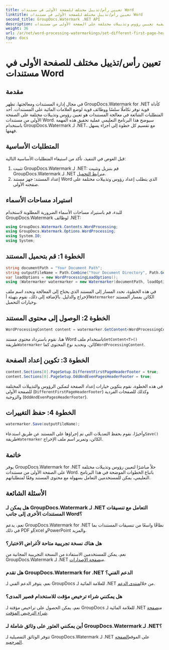 ```yaml
---
title: تعيين رأس/تذييل مختلف للصفحة الأولى في مستندات Word
linktitle: تعيين رأس/تذييل مختلف للصفحة الأولى في مستندات Word
second_title: GroupDocs.Watermark .NET API
description: تعرف على كيفية تعيين رؤوس وتذييلات مختلفة على الصفحة الأولى من مستندات Word باستخدام GroupDocs.Watermark لـ .NET.
weight: 36
url: /ar/net/word-processing-watermarkings/set-different-first-page-header-footer-word-docs/
type: docs
---
```

# تعيين رأس/تذييل مختلف للصفحة الأولى في مستندات Word

## مقدمة
في مجال إدارة المستندات ومعالجتها، تظهر GroupDocs.Watermark for .NET كأداة قوية توفر تكاملًا سلسًا ووظائف قوية لوضع العلامات المائية على المستندات. أحد المتطلبات الشائعة في معالجة المستندات هو تعيين رؤوس وتذييلات مختلفة على الصفحة الأولى من مستندات Word. سيوضح هذا البرنامج التعليمي عملية تحقيق هذه المهمة باستخدام GroupDocs.Watermark لـ .NET، مع تقسيم كل خطوة إلى أجزاء يسهل فهمها.
## المتطلبات الأساسية
قبل الغوص في التنفيذ، تأكد من استيفاء المتطلبات الأساسية التالية:
1.  تثبيت GroupDocs.Watermark لـ .NET: قم بتنزيل وتثبيت GroupDocs.Watermark لـ .NET من[رابط التحميل](https://releases.groupdocs.com/Watermark/net/).
2. إعداد المستند: جهز مستند Word الذي يتطلب إعداد رؤوس وتذييلات مختلفة على صفحته الأولى.

## استيراد مساحات الأسماء
للبدء، قم باستيراد مساحات الأسماء الضرورية المطلوبة لاستخدام GroupDocs.Watermark لوظائف .NET:
```csharp
using GroupDocs.Watermark.Contents.WordProcessing;
using GroupDocs.Watermark.Options.WordProcessing;
using System.IO;
using System;
```
## الخطوة 1: قم بتحميل المستند
```csharp
string documentPath = "Your Document Path";
string outputFileName = Path.Combine("Your Document Directory", Path.GetFileName(documentPath));
var loadOptions = new WordProcessingLoadOptions();
using (Watermarker watermarker = new Watermarker(documentPath, loadOptions))
```
في هذه الخطوة، نحدد المسار إلى المستند الذي يحتاج إلى المعالجة ونحدد اسم ملف الإخراج والدليل. بالإضافة إلى ذلك، نقوم بتهيئة أ`Watermarker` الكائن بمسار المستند وخيارات التحميل.
## الخطوة 2: الوصول إلى محتوى المستند
```csharp
WordProcessingContent content = watermarker.GetContent<WordProcessingContent>();
```
 هنا، نقوم باسترداد محتوى مستند Word باستخدام ملف`GetContent<T>()` طريقة`Watermarker` كائن، وتحديد نوع المحتوى كما`WordProcessingContent`.
## الخطوة 3: تكوين إعداد الصفحة
```csharp
content.Sections[0].PageSetup.DifferentFirstPageHeaderFooter = true;
content.Sections[0].PageSetup.OddAndEvenPagesHeaderFooter = true;
```
في هذه الخطوة، نقوم بتكوين خيارات إعداد الصفحة لتمكين الرؤوس والتذييلات المختلفة للصفحة الأولى (`DifferentFirstPageHeaderFooter`) وكذلك للصفحات الفردية والزوجية (`OddAndEvenPagesHeaderFooter`).
## الخطوة 4: حفظ التغييرات
```csharp
watermarker.Save(outputFileName);
```
 وأخيرًا، نقوم بحفظ التعديلات التي تم إجراؤها على المستند عن طريق استدعاء`Save()` طريقة`Watermarker` الكائن، وتمرير اسم ملف الإخراج.

## خاتمة
يوفر GroupDocs.Watermark for .NET حلاً مباشرًا لتعيين رؤوس وتذييلات مختلفة على الصفحة الأولى من مستندات Word. باتباع الخطوات الموضحة في هذا البرنامج التعليمي، يمكن للمستخدمين التعامل بسهولة مع محتوى المستند وفقًا لمتطلباتهم.
## الأسئلة الشائعة
### هل يمكن لـ GroupDocs.Watermark لـ .NET التعامل مع تنسيقات المستندات الأخرى إلى جانب Word؟
نعم، يدعم GroupDocs.Watermark for .NET نطاقًا واسعًا من تنسيقات المستندات بما في ذلك PDF وExcel وPowerPoint والمزيد.
### هل هناك نسخة تجريبية متاحة لأغراض الاختبار؟
نعم، يمكن للمستخدمين الاستفادة من النسخة التجريبية المجانية من GroupDocs.Watermark لـ .NET من[صفحة الإصدارات](https://releases.groupdocs.com/).
### هل تقدم GroupDocs.Watermark for .NET الدعم الفني؟
 نعم، يتوفر الدعم الفني لـ GroupDocs للعلامة المائية لـ .NET من خلال[منتدى الدعم](https://forum.groupdocs.com/c/watermark/19).
### هل يمكنني شراء ترخيص مؤقت للاستخدام قصير المدى؟
 نعم، يمكن الحصول على تراخيص مؤقتة لـ GroupDocs للعلامة المائية لـ .NET من[صفحة شراء الترخيص المؤقت](https://purchase.groupdocs.com/temporary-license/).
### أين يمكنني العثور على وثائق شاملة لـ GroupDocs.Watermark لـ .NET؟
 تتوفر الوثائق التفصيلية لـ GroupDocs.Watermark لـ .NET على الموقع[الصفحه المرجعيه](https://tutorials.groupdocs.com/Watermark/net/).
